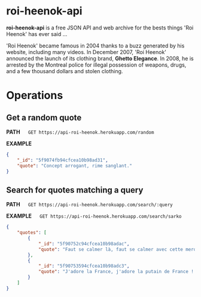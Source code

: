 roi-heenok-api
==============
**roi-heenok-api** is a free JSON API and web archive for the bests things 'Roi Heenok' has ever said ...

'Roi Heenok' became famous in 2004 thanks to a buzz generated by his website, including many videos. In December 2007, 'Roi Heenok' announced the launch of its clothing brand, **Ghetto Elegance**. In 2008, he is arrested by the Montreal police for illegal possession of weapons, drugs, and a few thousand dollars and stolen clothing.

Operations
==========

## Get a random quote

  **PATH**`   GET https://api-roi-heenok.herokuapp.com/random`

  **EXAMPLE**

```JSON
{
    "_id": "5f9074fb94cfcea10b98ad31",
    "quote": "Concept arrogant, rime sanglant."
}
```

## Search for quotes matching a query

  **PATH**`   GET https://api-roi-heenok.herokuapp.com/search/:query`

  **EXAMPLE**`   GET https://api-roi-heenok.herokuapp.com/search/sarko`

```JSON
{
    "quotes": [
        {
            "_id": "5f90752c94cfcea10b98adac",
            "quote": "Faut se calmer là, faut se calmer avec cette merde, sinon j'vais voter...Sarkozy!"
        },
        {
            "_id": "5f90753594cfcea10b98adc3",
            "quote": "J'adore la France, j'adore la putain de France ! Vive Sarko !"
        }
    ]
}
```
